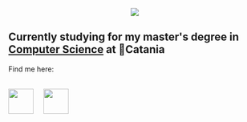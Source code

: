 <html>
  <body>
    <p align="center">
      <img src="https://capsule-render.vercel.app/api?text=Hey%20Everyone!&animation=fadeIn&type=waving&color=gradient&height=100"/>
    </p>
    <h2>
      Currently studying for my master's degree in 
      <a href="https://web.dmi.unict.it/corsi/lm-18">Computer Science</a> at 📍Catania
    </h2>
    Find me here: <br><br>
    
   <p>
  <a href="https://www.instagram.com/giada_margarone/"><img height="50px" src="https://upload.wikimedia.org/wikipedia/commons/thumb/a/a5/Instagram_icon.png/600px-Instagram_icon.png"/></a><img src="https://via.placeholder.com/20x1/ffffff00/ffffff00.png" width="20px" height="1"/><a href="https://www.linkedin.com/in/giada-margarone-352510240/"><img height="50px" src="https://cdn1.iconfinder.com/data/icons/logotypes/32/circle-linkedin-512.png"/></a>
</p>

  </body>
</html>
